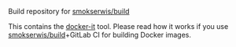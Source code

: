 Build repository for [smokserwis/build](https://hub.docker.com/r/smokserwis/build/)

This contains the [docker-it](build_tools/README.md) tool. Please read how it works
if you use [smokserwis/build](https://hub.docker.com/r/smokserwis/build/)+GitLab CI for 
building Docker images.

